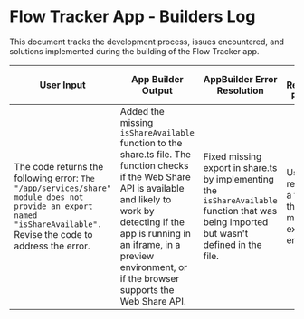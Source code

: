 # Flow Tracker App - Builders Log

This document tracks the development process, issues encountered, and solutions implemented during the building of the Flow Tracker app.

| User Input | App Builder Output | AppBuilder Error Resolution | User Requested Refactor | Validation Test |
|------------|-------------------|----------------------------|-------------------------|----------------|
| The code returns the following error: ```The "/app/services/share" module does not provide an export named "isShareAvailable".``` Revise the code to address the error. | Added the missing `isShareAvailable` function to the share.ts file. The function checks if the Web Share API is available and likely to work by detecting if the app is running in an iframe, in a preview environment, or if the browser supports the Web Share API. | Fixed missing export in share.ts by implementing the `isShareAvailable` function that was being imported but wasn't defined in the file. | User requested a fix for the missing export error. | Share functionality test in DataManagement component that verifies if Web Share API is available on the current platform. |
